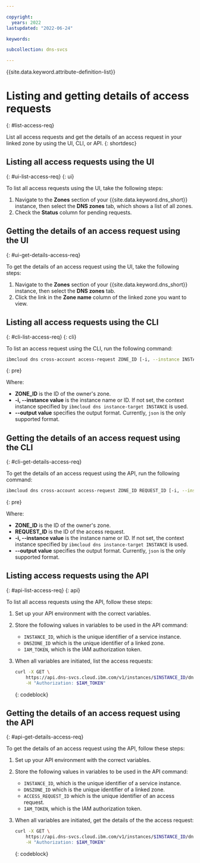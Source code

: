 ```yaml
---

copyright:
  years: 2022
lastupdated: "2022-06-24"

keywords:

subcollection: dns-svcs

---
```


{{site.data.keyword.attribute-definition-list}}

# Listing and getting details of access requests
{: #list-access-req}

List all access requests and get the details of an access request in your linked zone by using the UI, CLI, or API.
{: shortdesc}

## Listing all access requests using the UI
{: #ui-list-access-req}
{: ui}

To list all access requests using the UI, take the following steps:

1. Navigate to the **Zones** section of your {{site.data.keyword.dns_short}} instance, then select the **DNS zones** tab, which shows a list of all zones.
1. Check the **Status** column for pending requests.

## Getting the details of an access request using the UI
{: #ui-get-details-access-req}

To get the details of an access request using the UI, take the following steps:

1. Navigate to the **Zones** section of your {{site.data.keyword.dns_short}} instance, then select the **DNS zones** tab.
1. Click the link in the **Zone name** column of the linked zone you want to view.

## Listing all access requests using the CLI
{: #cli-list-access-req}
{: cli}

To list an access request using the CLI, run the following command:

```sh
ibmcloud dns cross-account access-request ZONE_ID [-i, --instance INSTANCE] [--output FORMAT]
```
{: pre}

Where:

* **ZONE_ID** is the ID of the owner's zone.
* **-i, --instance value** is the instance name or ID. If not set, the context instance specified by `ibmcloud dns instance-target INSTANCE` is used.
* **--output value** specifies the output format. Currently, `json` is the only supported format.

## Getting the details of an access request using the CLI
{: #cli-get-details-access-req}

To get the details of an access request using the API, run the following command:

```sh
ibmcloud dns cross-account access-request ZONE_ID REQUEST_ID [-i, --instance INSTANCE] [--output FORMAT]
```
{: pre}

Where:

* **ZONE_ID** is the ID of the owner's zone.
* **REQUEST_ID** is the ID of the access request.
* **-i, --instance value** is the instance name or ID. If not set, the context instance specified by `ibmcloud dns instance-target INSTANCE` is used.
* **--output value** specifies the output format. Currently, `json` is the only supported format.

## Listing access requests using the API
{: #api-list-access-req}
{: api}

To list all access requests using the API, follow these steps:

1. Set up your API environment with the correct variables.
1. Store the following values in variables to be used in the API command:
    * `INSTANCE_ID`, which is the unique identifier of a service instance.
    * `DNSZONE_ID` which is the unique identifier of a linked zone.
    * `IAM_TOKEN`, which is the IAM authorization token.
1. When all variables are initiated, list the access requests:

    ```sh
    curl -X GET \
        https://api.dns-svcs.cloud.ibm.com/v1/instances/$INSTANCE_ID/dnszones/$DNSZONE_ID/access_requests \
        -H "Authorization: $IAM_TOKEN"
    ```
    {: codeblock}


## Getting the details of an access request using the API
{: #api-get-details-access-req}

To get the details of an access request using the API, follow these steps:

1. Set up your API environment with the correct variables.
1. Store the following values in variables to be used in the API command:
    * `INSTANCE_ID`, which is the unique identifier of a service instance.
    * `DNSZONE_ID` which is the unique identifier of a linked zone.
    * `ACCESS_REQUEST_ID` which is the  unique identifier of an access request.
    * `IAM_TOKEN`, which is the IAM authorization token.
1. When all variables are initiated, get the details of the the access request:

    ```sh
    curl -X GET \
        https://api.dns-svcs.cloud.ibm.com/v1/instances/$INSTANCE_ID/dnszones/$DNSZONE_ID/access_requests/$ACCESS_REQUEST_ID \
        -H "Authorization: $IAM_TOKEN"
    ```
    {: codeblock}
